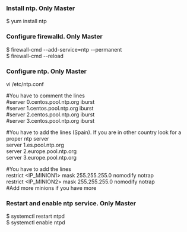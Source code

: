 ### Install ntp. **Only Master**
$ yum install ntp

### Configure firewalld. **Only Master**
$ firewall-cmd --add-service=ntp --permanent
<br />
$ firewall-cmd --reload

### Configure ntp. **Only Master**
vi /etc/ntp.conf

#You have to comment the lines
<br />
#server 0.centos.pool.ntp.org iburst
<br />
#server 1.centos.pool.ntp.org iburst
<br />
#server 2.centos.pool.ntp.org iburst
<br />
#server 3.centos.pool.ntp.org iburst

#You have to add the lines (Spain). If you are in other country look for a proper ntp server
<br />
server 1.es.pool.ntp.org
<br />
server 2.europe.pool.ntp.org
<br />
server 3.europe.pool.ntp.org

#You have to add the lines
<br />
restrict <IP_MINION1> mask 255.255.255.0 nomodify notrap
<br />
restrict <IP_MINION2> mask 255.255.255.0 nomodify notrap
<br />
#Add more minions if you have more

### Restart and enable ntp service. **Only Master**
$ systemctl restart ntpd
<br />
$ systemctl enable ntpd
<br />

